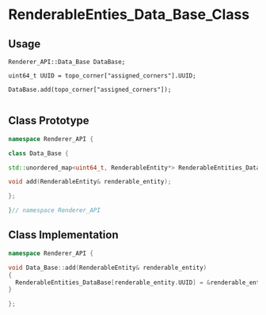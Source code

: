 # RenderableEnties_Data_Base_Class 
## Usage 
```
Renderer_API::Data_Base DataBase;

uint64_t UUID = topo_corner["assigned_corners"].UUID;

DataBase.add(topo_corner["assigned_corners"]);


```

## Class Prototype
```cpp
namespace Renderer_API {

class Data_Base {

std::unordered_map<uint64_t, RenderableEntity*> RenderableEntities_DataBase;

void add(RenderableEntity& renderable_entity);

};

}// namespace Renderer_API
```

## Class Implementation
```cpp
namespace Renderer_API {

void Data_Base::add(RenderableEntity& renderable_entity)
{
  RenderableEntities_DataBase[renderable_entity.UUID] = &renderable_entity; 
}

};
```
